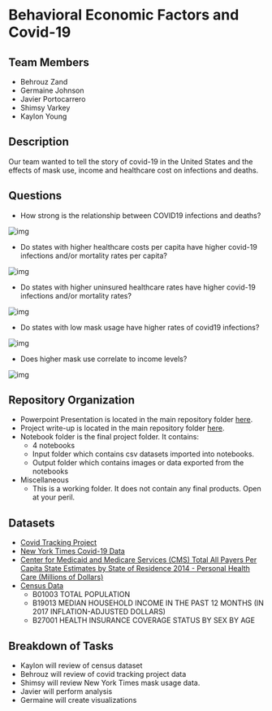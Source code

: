 # Behavioral Economic Factors and Covid-19

## Team Members
* Behrouz Zand
* Germaine Johnson
* Javier Portocarrero
* Shimsy Varkey
* Kaylon Young

## Description
Our team wanted to tell the story of covid-19 in the United States and the effects of mask use, income and healthcare cost on infections and deaths. 

## Questions
* How strong is the relationship between COVID19 infections and deaths?

![img](https://github.com/havyjavy/Healthcare-and-Covid-19/blob/master/Notebooks/Output/Covid19_State_Infections_Deaths_LR.png)

* Do states with higher healthcare costs per capita have higher covid-19 infections and/or mortality rates per capita?

![img](https://github.com/havyjavy/Healthcare-and-Covid-19/blob/master/Notebooks/Output/Covid19_MortalityVHealthcareCosts.png)

* Do states with higher uninsured healthcare rates have higher covid-19 infections and/or mortality rates? 

![img](https://github.com/havyjavy/Healthcare-and-Covid-19/blob/master/Notebooks/Output/Covid19_UninsuredVInfection.png)

* Do states with low mask usage have higher rates of covid19 infections?

![img](https://github.com/havyjavy/Healthcare-and-Covid-19/blob/master/Notebooks/Output/Mask_Always_Transparent.png)

* Does higher mask use correlate to income levels?

![img](https://github.com/havyjavy/Healthcare-and-Covid-19/blob/master/Notebooks/Output/Covid19_MaskUsage_Income.png)

## Repository Organization
*   Powerpoint Presentation is located in the main repository folder [here](https://github.com/havyjavy/Healthcare-and-Covid-19/blob/master/Behavioral_Economic_Factors_and_COVID-19.pptx). 
*   Project write-up is located in the main repository folder [here](https://github.com/havyjavy/Healthcare-and-Covid-19/blob/master/Behavorial_Economic_Factors_and_COVID-19.docx).
*   Notebook folder is the final project folder. It contains:
    *   4 notebooks
    *   Input folder which contains csv datasets imported into notebooks.
    *   Output folder which contains images or data exported from the notebooks
*   Miscellaneous
    *   This is a working folder.  It does not contain any final products.  Open at your peril. 


## Datasets
* [Covid Tracking Project](https://covidtracking.com/data/api)
* [New York Times Covid-19 Data](https://github.com/nytimes/covid-19-data)
* [Center for Medicaid and Medicare Services (CMS) Total All Payers Per Capita State Estimates by State of Residence 2014 - Personal Health Care (Millions of Dollars)](https://www.cms.gov/Research-Statistics-Data-and-Systems/Statistics-Trends-and-Reports/NationalHealthExpendData/NationalHealthAccountsStateHealthAccountsResidence)
* [Census Data](https://www.census.gov/data/developers/data-sets/acs-5year.html)
    * B01003	TOTAL POPULATION
    * B19013	MEDIAN HOUSEHOLD INCOME IN THE PAST 12 MONTHS (IN 2017 INFLATION-ADJUSTED DOLLARS)
    * B27001	HEALTH INSURANCE COVERAGE STATUS BY SEX BY AGE

## Breakdown of Tasks
* Kaylon will review of census dataset
* Behrouz will review of covid tracking project data
* Shimsy will review New York Times mask usage data.
* Javier will perform analysis
* Germaine will create visualizations
